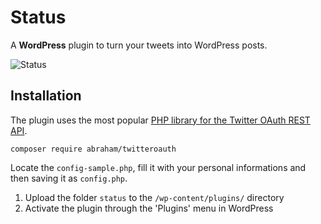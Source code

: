 # Status

A __WordPress__ plugin to turn your tweets into WordPress posts.

![Status](screenshot.png)

## Installation

The plugin uses the most popular [PHP library for the Twitter OAuth REST API](https://github.com/abraham/twitteroauth).

```
composer require abraham/twitteroauth
```
Locate the `config-sample.php`, fill it with your personal informations and then saving it as `config.php`.

1. Upload the folder `status` to the `/wp-content/plugins/` directory
2. Activate the plugin through the 'Plugins' menu in WordPress
